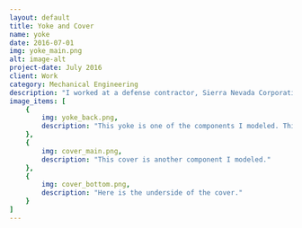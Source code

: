 ```yaml
---
layout: default
title: Yoke and Cover
name: yoke
date: 2016-07-01
img: yoke_main.png
alt: image-alt
project-date: July 2016
client: Work
category: Mechanical Engineering
description: "I worked at a defense contractor, Sierra Nevada Corporation, modeling parts and performing finite element analyses of an automatic carrier landing system. Most of my work was focused around creating models for visual presentations, as well as engineering analyses. These components needed to be robust and comply with high standards."
image_items: [
    {
        img: yoke_back.png,
        description: "This yoke is one of the components I modeled. This is the back view of the yoke, which is also seen in the first picture."
    },
    {
        img: cover_main.png,
        description: "This cover is another component I modeled."
    },
    {
        img: cover_bottom.png,
        description: "Here is the underside of the cover."
    }
]
---
```

